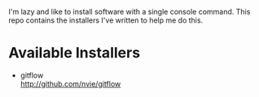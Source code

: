 I'm lazy and like to install software with a single console command.  This
repo contains the installers I've written to help me do this.

Available Installers
====================

 * gitflow <br/>
   <http://github.com/nvie/gitflow>

